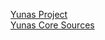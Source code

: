 [Yunas Project](https://cobayo.github.io/yunas)  
[Yunas Core Sources](https://github.com/cobayo/yunas)  
